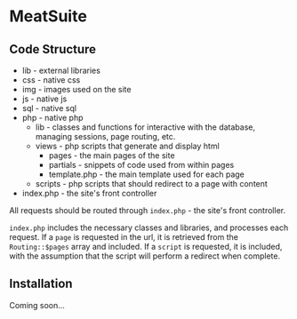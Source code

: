 # MeatSuite

## Code Structure
* lib - external libraries
* css - native css
* img - images used on the site
* js - native js
* sql - native sql
* php - native php
    * lib - classes and functions for interactive with the database, managing sessions, page routing, etc.
    * views - php scripts that generate and display html
        * pages - the main pages of the site
        * partials - snippets of code used from within pages
        * template.php - the main template used for each page
    * scripts - php scripts that should redirect to a page with content
* index.php - the site's front controller

All requests should be routed through ``index.php`` - the site's front controller.

``index.php`` includes the necessary classes and libraries, and processes each request.  If a ``page`` is requested in the url, it is retrieved from the ``Routing::$pages`` array and included.  If a ``script`` is requested, it is included, with the assumption that the script will perform a redirect when complete.


## Installation
Coming soon...